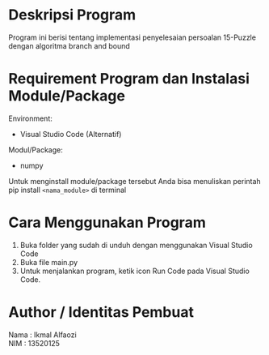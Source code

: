 # Deskripsi Program

Program ini berisi tentang implementasi penyelesaian persoalan 15-Puzzle dengan algoritma
branch and bound

# Requirement Program dan Instalasi Module/Package

Environment:

-   Visual Studio Code (Alternatif)

Modul/Package:

-   numpy

Untuk menginstall module/package tersebut Anda bisa menuliskan perintah pip install `<nama_module>` di terminal

# Cara Menggunakan Program

1. Buka folder yang sudah di unduh dengan menggunakan Visual Studio Code
2. Buka file main.py
3. Untuk menjalankan program, ketik icon Run Code pada Visual Studio Code.

# Author / Identitas Pembuat

Nama : Ikmal Alfaozi <br>
NIM : 13520125
